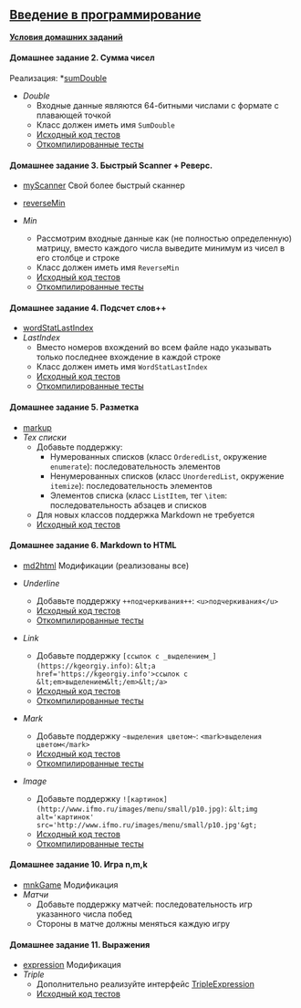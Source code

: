 ## [Введение в программирование](https://github.com/maxim092001/Itmo-University/tree/master/prog-intro-homework)
[**Условия домашних заданий**](http://www.kgeorgiy.info/courses/prog-intro/homeworks.html)

#### Домашнее задание 2. Сумма чисел

Реализация: *[sumDouble](https://github.com/maxim092001/Itmo-University/tree/master/prog-intro-homework/sumDouble)

* *Double*
    * Входные данные являются 64-битными числами с формате с плавающей точкой
    * Класс должен иметь имя `SumDouble`
    * [Исходный код тестов](java/sum/SumDoubleTest.java)
    * [Откомпилированные тесты](artifacts/sum/SumDoubleTest.jar)

#### Домашнее задание 3. Быстрый Scanner + Реверс.

* [myScanner](https://github.com/maxim092001/Itmo-University/tree/master/prog-intro-homework/myScanner)
Свой более быстрый сканнер

* [reverseMin](https://github.com/maxim092001/Itmo-University/tree/master/prog-intro-homework/reverseMin)
* *Min*
    * Рассмотрим входные данные как (не полностью определенную) матрицу,
      вместо каждого числа выведите минимум из чисел в его столбце и строке
    * Класс должен иметь имя `ReverseMin`
    * [Исходный код тестов](java/reverse/FastReverseMinTest.java)
    * [Откомпилированные тесты](artifacts/reverse/FastReverseMinTest.jar)

#### Домашнее задание 4. Подсчет слов++

* [wordStatLastIndex](https://github.com/maxim092001/Itmo-University/tree/master/prog-intro-homework/wordStatLastIndex)
* *LastIndex*
    * Вместо номеров вхождений во всем файле надо указывать
      только последнее вхождение в каждой строке
    * Класс должен иметь имя `WordStatLastIndex`
    * [Исходный код тестов](java/wordStat/WordStatLastIndexTest.java)
    * [Откомпилированные тесты](artifacts/wordStat/WordStatLastIndexTest.jar)
    
#### Домашнее задание 5. Разметка

* [markup](https://github.com/maxim092001/Itmo-University/tree/master/prog-intro-homework/markup)
 * *Tex списки*
    * Добавьте поддержку:
      * Нумерованных списков (класс `OrderedList`, окружение `enumerate`): последовательность элементов
      * Ненумерованных списков (класс `UnorderedList`, окружение `itemize`): последовательность элементов
      * Элементов списка (класс `ListItem`, тег `\item`: последовательность абзацев и списков
    * Для новых классов поддержка Markdown не требуется
    * [Исходный код тестов](java/markup/TexListTest.java)

#### Домашнее задание 6. Markdown to HTML

* [md2html](https://github.com/maxim092001/Itmo-University/tree/master/prog-intro-homework/md2html)
Модификации (реализованы все)
 * *Underline*
    * Добавьте поддержку `++подчеркивания++`: `<u>подчеркивания</u>`
    * [Исходный код тестов](java/md2html/Md2HtmlUnderlineTest.java)
    * [Откомпилированные тесты](artifacts/md2html/Md2HtmlUnderlineTest.jar)

 * *Link*
    * Добавьте поддержку ```[ссылок с _выделением_](https://kgeorgiy.info)```:
        ```&lt;a href='https://kgeorgiy.info'>ссылок с &lt;em>выделением&lt;/em>&lt;/a>```
    * [Исходный код тестов](java/md2html/Md2HtmlLinkTest.java)
    * [Откомпилированные тесты](artifacts/md2html/Md2HtmlLinkTest.jar)
 * *Mark*
    * Добавьте поддержку `~выделения цветом~`: `<mark>выделения цветом</mark>`
    * [Исходный код тестов](java/md2html/Md2HtmlMarkTest.java)
    * [Откомпилированные тесты](artifacts/md2html/Md2HtmlMarkTest.jar)
 * *Image*
    * Добавьте поддержку ```![картинок](http://www.ifmo.ru/images/menu/small/p10.jpg)```:
        ```&lt;img alt='картинок' src='http://www.ifmo.ru/images/menu/small/p10.jpg'&gt;```
    * [Исходный код тестов](java/md2html/Md2HtmlImageTest.java)
    * [Откомпилированные тесты](artifacts/md2html/Md2HtmlImageTest.jar)

#### Домашнее задание 10. Игра n,m,k

* [mnkGame](https://github.com/maxim092001/Itmo-University/tree/master/prog-intro-homework/markup)
Модификация
 * *Матчи*
    * Добавьте поддержку матчей: последовательность игр указанного числа побед
    * Стороны в матче должны меняться каждую игру

#### Домашнее задание 11. Выражения

* [expression](https://github.com/maxim092001/Itmo-University/tree/master/prog-intro-homework/expression)
Модификация
 * *Triple*
    * Дополнительно реализуйте интерфейс [TripleExpression](java/expression/TripleExpression.java)
    * [Исходный код тестов](java/expression/TripleExpressionTest.java)
